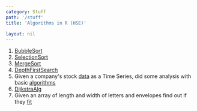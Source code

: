 ```yaml
---
category: Stuff
path: '/stuff'
title: 'Algorithms in R (HSE)'

layout: nil
---
```


1. [BubbleSort](https://github.com/Mishquad/DS/blob/master/docs/_includes/R%20algs/Bubblesort.R)
2. [SelectionSort](https://github.com/Mishquad/DS/blob/master/docs/_includes/R%20algs/selectionsort.R)
3. [MergeSort](https://github.com/Mishquad/DS/blob/master/docs/_includes/R%20algs/mergesort_35_IvanovMikhail.R)
4. [DepthFirstSearch](https://github.com/Mishquad/DS/blob/master/docs/_includes/R%20algs/depthfirstsearch_IvanovMikhail.R)
5. Given a company's stock [data](https://github.com/Mishquad/DS/blob/master/docs/_includes/R%20algs/blizz.csv) as a Time Series, did some analysis with basic [algorithms](https://github.com/Mishquad/DS/blob/master/docs/_includes/R%20algs/Timeseries%20.R)
6. [DijkstraAlg](https://github.com/Mishquad/DS/blob/master/docs/_includes/R%20algs/dejkstra_IvanovMV.R)
7. Given an array of length and width of letters and envelopes find out if they [fit](https://github.com/Mishquad/DS/blob/master/docs/_includes/R%20algs/is_fit_letter.R)
